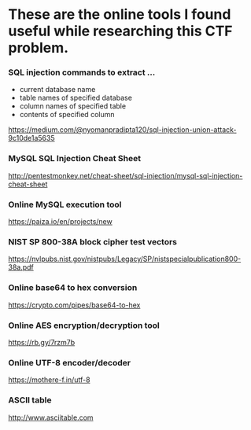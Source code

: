 # These are the online tools I found useful while researching this CTF problem.


### SQL injection commands to extract ...
- current database name
- table names of specified database
- column names of specified table
- contents of specified column

https://medium.com/@nyomanpradipta120/sql-injection-union-attack-9c10de1a5635

### MySQL SQL Injection Cheat Sheet
http://pentestmonkey.net/cheat-sheet/sql-injection/mysql-sql-injection-cheat-sheet

### Online MySQL execution tool
https://paiza.io/en/projects/new

### NIST SP 800-38A block cipher test vectors 
https://nvlpubs.nist.gov/nistpubs/Legacy/SP/nistspecialpublication800-38a.pdf

### Online base64 to hex conversion
https://crypto.com/pipes/base64-to-hex

### Online AES encryption/decryption tool
https://rb.gy/7rzm7b

### Online UTF-8 encoder/decoder
https://mothere-f.in/utf-8

### ASCII table
http://www.asciitable.com
